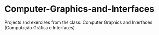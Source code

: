 # Computer-Graphics-and-Interfaces
Projects and exercises from the class: Computer Graphics and Interfaces (Computação Gráfica e Interfaces)
